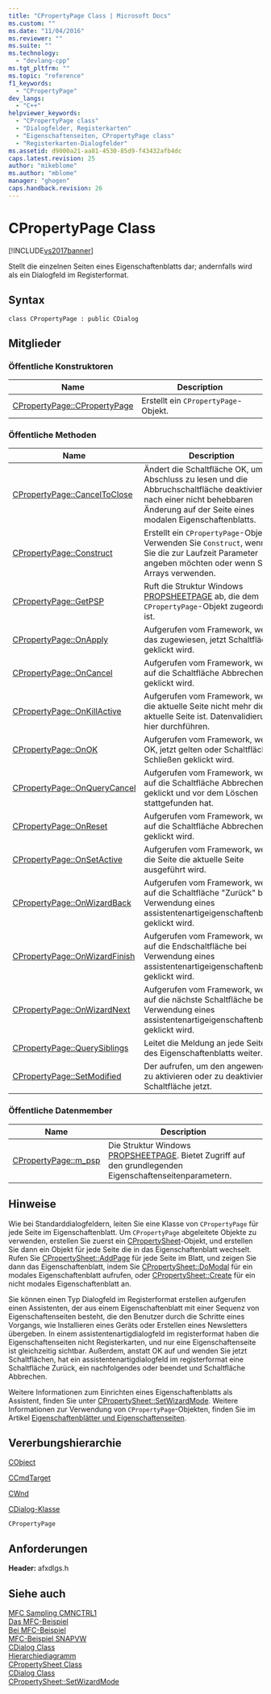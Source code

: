 ```yaml
---
title: "CPropertyPage Class | Microsoft Docs"
ms.custom: ""
ms.date: "11/04/2016"
ms.reviewer: ""
ms.suite: ""
ms.technology: 
  - "devlang-cpp"
ms.tgt_pltfrm: ""
ms.topic: "reference"
f1_keywords: 
  - "CPropertyPage"
dev_langs: 
  - "C++"
helpviewer_keywords: 
  - "CPropertyPage class"
  - "Dialogfelder, Registerkarten"
  - "Eigenschaftenseiten, CPropertyPage class"
  - "Registerkarten-Dialogfelder"
ms.assetid: d9000a21-aa81-4530-85d9-f43432afb4dc
caps.latest.revision: 25
author: "mikeblome"
ms.author: "mblome"
manager: "ghogen"
caps.handback.revision: 26
---
```

# CPropertyPage Class
[!INCLUDE[vs2017banner](../../assembler/inline/includes/vs2017banner.md)]

Stellt die einzelnen Seiten eines Eigenschaftenblatts dar; andernfalls wird als ein Dialogfeld im Registerformat.  
  
## Syntax  
  
```  
class CPropertyPage : public CDialog  
```  
  
## Mitglieder  
  
### Öffentliche Konstruktoren  
  
|Name|Description|  
|----------|-----------------|  
|[CPropertyPage::CPropertyPage](../Topic/CPropertyPage::CPropertyPage.md)|Erstellt ein `CPropertyPage`\-Objekt.|  
  
### Öffentliche Methoden  
  
|Name|Description|  
|----------|-----------------|  
|[CPropertyPage::CancelToClose](../Topic/CPropertyPage::CancelToClose.md)|Ändert die Schaltfläche OK, um den Abschluss zu lesen und die Abbruchschaltfläche deaktiviert, nach einer nicht behebbaren Änderung auf der Seite eines modalen Eigenschaftenblatts.|  
|[CPropertyPage::Construct](../Topic/CPropertyPage::Construct.md)|Erstellt ein `CPropertyPage`\-Objekt.  Verwenden Sie `Construct`, wenn Sie die zur Laufzeit Parameter angeben möchten oder wenn Sie Arrays verwenden.|  
|[CPropertyPage::GetPSP](../Topic/CPropertyPage::GetPSP.md)|Ruft die Struktur Windows [PROPSHEETPAGE](http://msdn.microsoft.com/library/windows/desktop/bb774548) ab, die dem `CPropertyPage`\-Objekt zugeordnet ist.|  
|[CPropertyPage::OnApply](../Topic/CPropertyPage::OnApply.md)|Aufgerufen vom Framework, wenn das zugewiesen, jetzt Schaltfläche geklickt wird.|  
|[CPropertyPage::OnCancel](../Topic/CPropertyPage::OnCancel.md)|Aufgerufen vom Framework, wenn auf die Schaltfläche Abbrechen geklickt wird.|  
|[CPropertyPage::OnKillActive](../Topic/CPropertyPage::OnKillActive.md)|Aufgerufen vom Framework, wenn die aktuelle Seite nicht mehr die aktuelle Seite ist.  Datenvalidierung hier durchführen.|  
|[CPropertyPage::OnOK](../Topic/CPropertyPage::OnOK.md)|Aufgerufen vom Framework, wenn OK, jetzt gelten oder Schaltfläche Schließen geklickt wird.|  
|[CPropertyPage::OnQueryCancel](../Topic/CPropertyPage::OnQueryCancel.md)|Aufgerufen vom Framework, wenn auf die Schaltfläche Abbrechen geklickt und vor dem Löschen stattgefunden hat.|  
|[CPropertyPage::OnReset](../Topic/CPropertyPage::OnReset.md)|Aufgerufen vom Framework, wenn auf die Schaltfläche Abbrechen geklickt wird.|  
|[CPropertyPage::OnSetActive](../Topic/CPropertyPage::OnSetActive.md)|Aufgerufen vom Framework, wenn die Seite die aktuelle Seite ausgeführt wird.|  
|[CPropertyPage::OnWizardBack](../Topic/CPropertyPage::OnWizardBack.md)|Aufgerufen vom Framework, wenn auf die Schaltfläche "Zurück" bei Verwendung eines assistentenartigeigenschaftenblatts geklickt wird.|  
|[CPropertyPage::OnWizardFinish](../Topic/CPropertyPage::OnWizardFinish.md)|Aufgerufen vom Framework, wenn auf die Endschaltfläche bei Verwendung eines assistentenartigeigenschaftenblatts geklickt wird.|  
|[CPropertyPage::OnWizardNext](../Topic/CPropertyPage::OnWizardNext.md)|Aufgerufen vom Framework, wenn auf die nächste Schaltfläche bei Verwendung eines assistentenartigeigenschaftenblatts geklickt wird.|  
|[CPropertyPage::QuerySiblings](../Topic/CPropertyPage::QuerySiblings.md)|Leitet die Meldung an jede Seite des Eigenschaftenblatts weiter.|  
|[CPropertyPage::SetModified](../Topic/CPropertyPage::SetModified.md)|Der aufrufen, um den angewendete zu aktivieren oder zu deaktivieren Schaltfläche jetzt.|  
  
### Öffentliche Datenmember  
  
|Name|Description|  
|----------|-----------------|  
|[CPropertyPage::m\_psp](../Topic/CPropertyPage::m_psp.md)|Die Struktur Windows [PROPSHEETPAGE](http://msdn.microsoft.com/library/windows/desktop/bb774548).  Bietet Zugriff auf den grundlegenden Eigenschaftenseitenparametern.|  
  
## Hinweise  
 Wie bei Standarddialogfeldern, leiten Sie eine Klasse von `CPropertyPage` für jede Seite im Eigenschaftenblatt.  Um `CPropertyPage` abgeleitete Objekte zu verwenden, erstellen Sie zuerst ein [CPropertySheet](../../mfc/reference/cpropertysheet-class.md)\-Objekt, und erstellen Sie dann ein Objekt für jede Seite die in das Eigenschaftenblatt wechselt.  Rufen Sie [CPropertySheet::AddPage](../Topic/CPropertySheet::AddPage.md) für jede Seite im Blatt, und zeigen Sie dann das Eigenschaftenblatt, indem Sie [CPropertySheet::DoModal](../Topic/CPropertySheet::DoModal.md) für ein modales Eigenschaftenblatt aufrufen, oder [CPropertySheet::Create](../Topic/CPropertySheet::Create.md) für ein nicht modales Eigenschaftenblatt an.  
  
 Sie können einen Typ Dialogfeld im Registerformat erstellen aufgerufen einen Assistenten, der aus einem Eigenschaftenblatt mit einer Sequenz von Eigenschaftenseiten besteht, die den Benutzer durch die Schritte eines Vorgangs, wie Installieren eines Geräts oder Erstellen eines Newsletters übergeben.  In einem assistentenartigdialogfeld im registerformat haben die Eigenschaftenseiten nicht Registerkarten, und nur eine Eigenschaftenseite ist gleichzeitig sichtbar.  Außerdem, anstatt OK auf und wenden Sie jetzt Schaltflächen, hat ein assistentenartigdialogfeld im registerformat eine Schaltfläche Zurück, ein nachfolgendes oder beendet und Schaltfläche Abbrechen.  
  
 Weitere Informationen zum Einrichten eines Eigenschaftenblatts als Assistent, finden Sie unter [CPropertySheet::SetWizardMode](../Topic/CPropertySheet::SetWizardMode.md).  Weitere Informationen zur Verwendung von `CPropertyPage`\-Objekten, finden Sie im Artikel [Eigenschaftenblätter und Eigenschaftenseiten](../../mfc/property-sheets-and-property-pages-in-mfc.md).  
  
## Vererbungshierarchie  
 [CObject](../../mfc/reference/cobject-class.md)  
  
 [CCmdTarget](../../mfc/reference/ccmdtarget-class.md)  
  
 [CWnd](../../mfc/reference/cwnd-class.md)  
  
 [CDialog\-Klasse](../../mfc/reference/cdialog-class.md)  
  
 `CPropertyPage`  
  
## Anforderungen  
 **Header:**  afxdlgs.h  
  
## Siehe auch  
 [MFC Sampling CMNCTRL1](../../top/visual-cpp-samples.md)   
 [Das MFC\-Beispiel](../../top/visual-cpp-samples.md)   
 [Bei MFC\-Beispiel](../../top/visual-cpp-samples.md)   
 [MFC\-Beispiel SNAPVW](../../top/visual-cpp-samples.md)   
 [CDialog Class](../../mfc/reference/cdialog-class.md)   
 [Hierarchiediagramm](../../mfc/hierarchy-chart.md)   
 [CPropertySheet Class](../../mfc/reference/cpropertysheet-class.md)   
 [CDialog Class](../../mfc/reference/cdialog-class.md)   
 [CPropertySheet::SetWizardMode](../Topic/CPropertySheet::SetWizardMode.md)